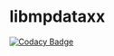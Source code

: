 # libmpdataxx
[![Codacy Badge](https://api.codacy.com/project/badge/Grade/cc5f854162d64af48afcfe31b3de5aef)](https://app.codacy.com/app/trontrytel/libmpdataxx?utm_source=github.com&utm_medium=referral&utm_content=igfuw/libmpdataxx&utm_campaign=badger)